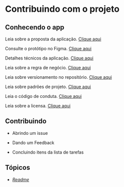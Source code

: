 # Contribuindo com o projeto

## Conhecendo o app

Leia sobre a proposta da aplicação. <a href=""> Clique aqui </a>

Consulte o protótipo no Figma. <a href=""> Clique aqui </a>

Detalhes técnicos da aplicação. <a href=""> Clique aqui </a>

Leia sobre a regra de negócio. <a href=""> Clique aqui </a>

Leia sobre versionamento no repositório. <a href=""> Clique aqui </a>

Leia sobre padrões de projeto.  <a href=""> Clique aqui </a>

Leia o código de conduta.  <a href=""> Clique aqui </a>

Leia sobre a licensa.  <a href=""> Clique aqui </a>

## Contribuindo 

* Abrindo um issue

* Dando um Feedback

* Concluindo itens da lista de tarefas

## Tópicos

* <a href="https://github.com/felipe-andersen/terramade-p#readme"> _Readme_ </a>
